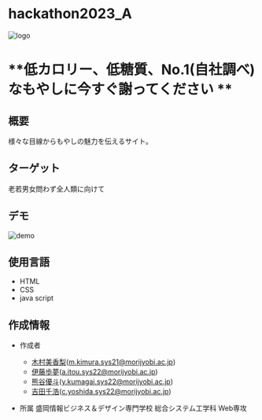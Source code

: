 # hackathon2023_A
![logo]()
# **低カロリー、低糖質、No.1(自社調べ)なもやしに今すぐ謝ってください **
## 概要
様々な目線からもやしの魅力を伝えるサイト。

## ターゲット
老若男女問わず全人類に向けて
 
## デモ

![demo]()

## 使用言語
- HTML
- CSS
- java script

## 作成情報
* 作成者
    - [木村美香梨](https://github.com/kimuramikari)(m.kimura.sys21@morijyobi.ac.jp)
    - [伊藤歩夢](https://github.com/itouayumu)(a.itou.sys22@morijyobi.ac.jp)
    - [熊谷優斗](https://github.com/HIKAKINsan)(y.kumagai.sys22@morijyobi.ac.jp)
    - [吉田千浩](https://github.com/yoshidasen)(c.yoshida.sys22@morijyobi.ac.jp)

* 所属
    盛岡情報ビジネス＆デザイン専門学校 総合システム工学科 Web専攻
